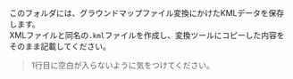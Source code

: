 このフォルダには、グラウンドマップファイル変換にかけたKMLデータを保存します。  
XMLファイルと同名の`.kml`ファイルを作成し、変換ツールにコピーした内容をそのまま記載してください。

> 1行目に空白が入らないように気をつけてください。